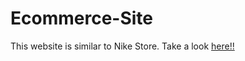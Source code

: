 # Ecommerce-Site
This website is similar to Nike Store.
Take a look <a href="https://ecommerce-site-ten.vercel.app/">here!!</a>
